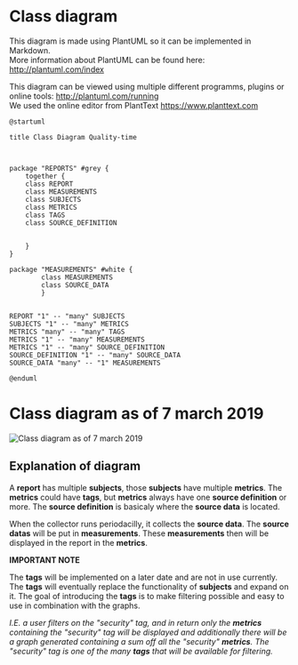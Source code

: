 # Class diagram

This diagram is made using PlantUML so it can be implemented in Markdown. <br> More information about PlantUML can be found  here: <http://plantuml.com/index>

This diagram can be viewed using multiple different programms, plugins or online tools: <http://plantuml.com/running> <br> We used the online editor from PlantText <https://www.planttext.com>

```
@startuml

title Class Diagram Quality-time



package "REPORTS" #grey {
    together {
    class REPORT
    class MEASUREMENTS 
    class SUBJECTS
    class METRICS
    class TAGS
    class SOURCE_DEFINITION
    
    
    }
}

package "MEASUREMENTS" #white {
        class MEASUREMENTS
        class SOURCE_DATA
        }


REPORT "1" -- "many" SUBJECTS
SUBJECTS "1" -- "many" METRICS
METRICS "many" -- "many" TAGS
METRICS "1" -- "many" MEASUREMENTS
METRICS "1" -- "many" SOURCE_DEFINITION
SOURCE_DEFINITION "1" -- "many" SOURCE_DATA
SOURCE_DATA "many" -- "1" MEASUREMENTS

@enduml
```

# Class diagram as of 7 march 2019

![Class diagram as of 7 march 2019](https://www.plantuml.com/plantuml/img/TLB1Ze8m4BttAoRTCmV_G1Qx6qo4tRQSDuqsq0XgO8mXnd-t8iY8xXpQpdipdVUQpXiqDHwhaZ5qM5g8IjCqi70chqq5lqTJEcm3T9LbFWvclJMv1Ix5Jogrul2HrxQ5CmCVkCyj5hRkqtLtrRsI02iHgaoAbKYq0eAhx7Cf8gsUIhMC8uhey9kcAira9FuMuYjEOXsdISUDouLTY6WwsIi_5Gvjh_Mzl0arJ0jr-63y_Unk4VYCGn00hyokvQETuJ3X1s_zFi1ZGMVrmKvwYSRt9QylyuByqt5pHyvKs6mocitjRkC_pnK0)

## Explanation of diagram

A **report** has multiple **subjects**, those **subjects** have multiple **metrics**. The **metrics** could have **tags**, but **metrics** always have one **source definition** or more. The **source definition** is basicaly where the **source data** is located.  

When the collector runs periodacilly, it collects the **source data**. The **source datas** will be put in **measurements**. These **measurements** then will be displayed in the report in the **metrics**.  

**IMPORTANT NOTE**

The **tags** will be implemented on a later date and are not in use currently. The **tags** will eventually replace the functionality of **subjects** and expand on it. The goal of introducing the **tags** is to make filtering possible and easy to use in combination with the graphs. 

*I.E. a user filters on the "security" tag, and in return only the **metrics** containing the "security" tag will be displayed and additionally there will be a graph generated containing a sum off all the "security" **metrics**. The "security" tag is one of the many **tags** that will be available for filtering.*



